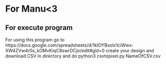 <h1>For Manu<3</h1>
<h2>For execute program</h2>
<p>For using this program go to https://docs.google.com/spreadsheets/d/1kIOYBxolx1ciWwx-XW4ZVw4r0s_kOMvKiqC8swrDCjo/edit#gid=0 create your design and download CSV in directory and do python3 csvtopixel.py NameOfCSV.csv</p>